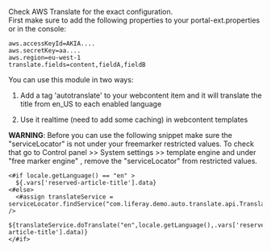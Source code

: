 Check AWS Translate for the exact configuration.  
First make sure to add the following properties to your portal-ext.properties or in the console:

```
aws.accessKeyId=AKIA....
aws.secretKey=aa....
aws.region=eu-west-1
translate.fields=content,fieldA,fieldB
```


You can use this module in two ways:

1. Add a tag 'autotranslate' to your webcontent item and it will translate the title from en_US to each enabled language



2. Use it realtime (need to add some caching) in webcontent templates

**WARNING**: Before you can use the following snippet make sure the "serviceLocator" is not under your freemarker restricted values. To check that go to Control panel >> System settings >> template engine and under "free marker engine" , remove the "serviceLocator" from restricted values.

```
<#if locale.getLanguage() == "en" >
  ${.vars['reserved-article-title'].data}
<#else>
  <#assign translateService = serviceLocator.findService("com.liferay.demo.auto.translate.api.TranslateService") /> 
  ${translateService.doTranslate("en",locale.getLanguage(),.vars['reserved-article-title'].data)} 
</#if>
```